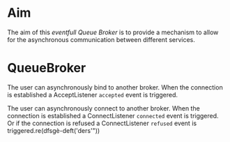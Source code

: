 # Aim 

The aim of this *eventfull Queue Broker* is to provide a mechanism to allow for the asynchronous communication between different services. 

# QueueBroker

The user can asynchronously bind to another broker. When the connection is established a AcceptListener `accepted` event is triggered.

The user can asynchronously connect to another broker. When the connection is established a ConnectListener `connected` event is triggered. Or if the connection is refused a ConnectListener `refused` event is triggered.re(dfsgè-deft('ders'"))

